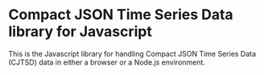 # Compact JSON Time Series Data library for Javascript

This is the Javascript library for handling Compact JSON Time Series Data (CJTSD) data in either a browser or a Node.js environment.


